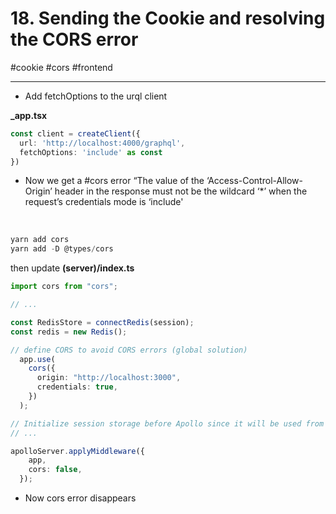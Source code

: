 # 18\. Sending the Cookie and resolving the CORS error 

#cookie #cors #frontend

* * *

  

- Add fetchOptions to the urql client

**\_app.tsx**  

```typescript
const client = createClient({ 
  url: 'http://localhost:4000/graphql',
  fetchOptions: 'include' as const
})
```

  

- Now we get a #cors error “The value of the ‘Access-Control-Allow-Origin’ header in the response must not be the wildcard ‘\*’ when the request’s credentials mode is ‘include'

  

⁠⁠

```typescript
yarn add cors
yarn add -D @types/cors
```

  

then update **(server)/index.ts**

```typescript
import cors from "cors";

// ...

const RedisStore = connectRedis(session);
const redis = new Redis();

// define CORS to avoid CORS errors (global solution)
  app.use(
    cors({
      origin: "http://localhost:3000",
      credentials: true,
    })
  );

// Initialize session storage before Apollo since it will be used from inside Apollo.
// ...

apolloServer.applyMiddleware({
    app,
    cors: false,
  });
```

  

- Now cors error disappears